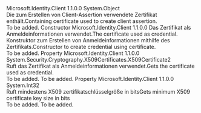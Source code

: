 <Type Name="ClientAssertionCertificate" FullName="Microsoft.Identity.Client.ClientAssertionCertificate">
  <TypeSignature Language="C#" Value="public sealed class ClientAssertionCertificate" />
  <TypeSignature Language="ILAsm" Value=".class public auto ansi sealed beforefieldinit ClientAssertionCertificate extends System.Object" />
  <TypeSignature Language="DocId" Value="T:Microsoft.Identity.Client.ClientAssertionCertificate" />
  <TypeSignature Language="VB.NET" Value="Public NotInheritable Class ClientAssertionCertificate" />
  <TypeSignature Language="F#" Value="type ClientAssertionCertificate = class" />
  <AssemblyInfo>
    <AssemblyName>Microsoft.Identity.Client</AssemblyName>
    <AssemblyVersion>1.1.0.0</AssemblyVersion>
  </AssemblyInfo>
  <Base>
    <BaseTypeName>System.Object</BaseTypeName>
  </Base>
  <Interfaces />
  <Docs>
    <summary>
            <span data-ttu-id="0ed35-101">Die zum Erstellen von Client-Assertion verwendete Zertifikat enthält.</span><span class="sxs-lookup"><span data-stu-id="0ed35-101">Containing certificate used to create client assertion.</span></span>
            </summary>
    <remarks>To be added.</remarks>
  </Docs>
  <Members>
    <Member MemberName=".ctor">
      <MemberSignature Language="C#" Value="public ClientAssertionCertificate (System.Security.Cryptography.X509Certificates.X509Certificate2 certificate);" />
      <MemberSignature Language="ILAsm" Value=".method public hidebysig specialname rtspecialname instance void .ctor(class System.Security.Cryptography.X509Certificates.X509Certificate2 certificate) cil managed" />
      <MemberSignature Language="DocId" Value="M:Microsoft.Identity.Client.ClientAssertionCertificate.#ctor(System.Security.Cryptography.X509Certificates.X509Certificate2)" />
      <MemberSignature Language="VB.NET" Value="Public Sub New (certificate As X509Certificate2)" />
      <MemberSignature Language="F#" Value="new Microsoft.Identity.Client.ClientAssertionCertificate : System.Security.Cryptography.X509Certificates.X509Certificate2 -&gt; Microsoft.Identity.Client.ClientAssertionCertificate" Usage="new Microsoft.Identity.Client.ClientAssertionCertificate certificate" />
      <MemberType>Constructor</MemberType>
      <AssemblyInfo>
        <AssemblyName>Microsoft.Identity.Client</AssemblyName>
        <AssemblyVersion>1.1.0.0</AssemblyVersion>
      </AssemblyInfo>
      <Parameters>
        <Parameter Name="certificate" Type="System.Security.Cryptography.X509Certificates.X509Certificate2" />
      </Parameters>
      <Docs>
        <param name="certificate"><span data-ttu-id="0ed35-102">Das Zertifikat als Anmeldeinformationen verwendet.</span><span class="sxs-lookup"><span data-stu-id="0ed35-102">The certificate used as credential.</span></span></param>
        <summary>
            <span data-ttu-id="0ed35-103">Konstruktor zum Erstellen von Anmeldeinformationen mithilfe des Zertifikats.</span><span class="sxs-lookup"><span data-stu-id="0ed35-103">Constructor to create credential using certificate.</span></span>
            </summary>
        <remarks>To be added.</remarks>
      </Docs>
    </Member>
    <Member MemberName="Certificate">
      <MemberSignature Language="C#" Value="public System.Security.Cryptography.X509Certificates.X509Certificate2 Certificate { get; }" />
      <MemberSignature Language="ILAsm" Value=".property instance class System.Security.Cryptography.X509Certificates.X509Certificate2 Certificate" />
      <MemberSignature Language="DocId" Value="P:Microsoft.Identity.Client.ClientAssertionCertificate.Certificate" />
      <MemberSignature Language="VB.NET" Value="Public ReadOnly Property Certificate As X509Certificate2" />
      <MemberSignature Language="F#" Value="member this.Certificate : System.Security.Cryptography.X509Certificates.X509Certificate2" Usage="Microsoft.Identity.Client.ClientAssertionCertificate.Certificate" />
      <MemberType>Property</MemberType>
      <AssemblyInfo>
        <AssemblyName>Microsoft.Identity.Client</AssemblyName>
        <AssemblyVersion>1.1.0.0</AssemblyVersion>
      </AssemblyInfo>
      <ReturnValue>
        <ReturnType>System.Security.Cryptography.X509Certificates.X509Certificate2</ReturnType>
      </ReturnValue>
      <Docs>
        <summary>
            <span data-ttu-id="0ed35-104">Ruft das Zertifikat als Anmeldeinformationen verwendet.</span><span class="sxs-lookup"><span data-stu-id="0ed35-104">Gets the certificate used as credential.</span></span>
            </summary>
        <value>To be added.</value>
        <remarks>To be added.</remarks>
      </Docs>
    </Member>
    <Member MemberName="MinKeySizeInBits">
      <MemberSignature Language="C#" Value="public static int MinKeySizeInBits { get; }" />
      <MemberSignature Language="ILAsm" Value=".property int32 MinKeySizeInBits" />
      <MemberSignature Language="DocId" Value="P:Microsoft.Identity.Client.ClientAssertionCertificate.MinKeySizeInBits" />
      <MemberSignature Language="VB.NET" Value="Public Shared ReadOnly Property MinKeySizeInBits As Integer" />
      <MemberSignature Language="F#" Value="member this.MinKeySizeInBits : int" Usage="Microsoft.Identity.Client.ClientAssertionCertificate.MinKeySizeInBits" />
      <MemberType>Property</MemberType>
      <AssemblyInfo>
        <AssemblyName>Microsoft.Identity.Client</AssemblyName>
        <AssemblyVersion>1.1.0.0</AssemblyVersion>
      </AssemblyInfo>
      <ReturnValue>
        <ReturnType>System.Int32</ReturnType>
      </ReturnValue>
      <Docs>
        <summary>
            <span data-ttu-id="0ed35-105">Ruft mindestens X509 zertifikatschlüsselgröße in bits</span><span class="sxs-lookup"><span data-stu-id="0ed35-105">Gets minimum X509 certificate key size in bits</span></span>
            </summary>
        <value>To be added.</value>
        <remarks>To be added.</remarks>
      </Docs>
    </Member>
  </Members>
</Type>